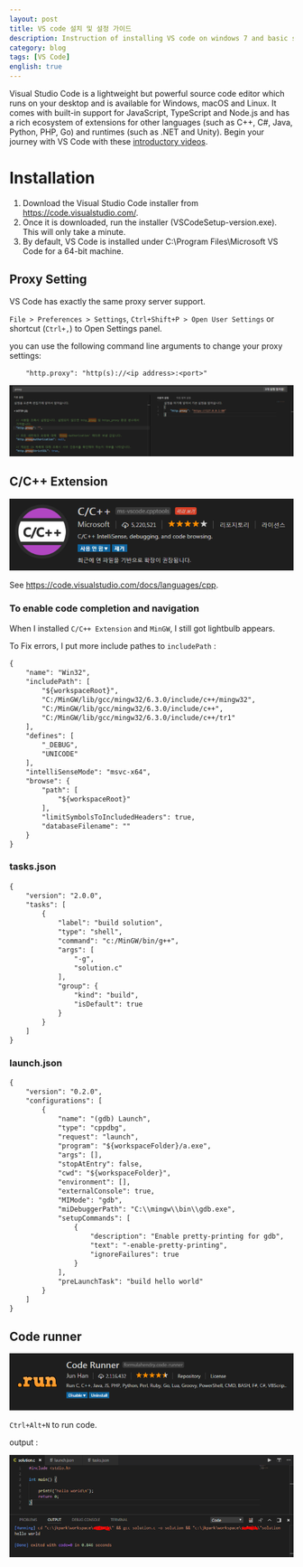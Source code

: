 ```yaml
---
layout: post
title: VS code 설치 및 설정 가이드
description: Instruction of installing VS code on windows 7 and basic settings.
category: blog
tags: [VS Code]
english: true
---
```


Visual Studio Code is a lightweight but powerful source code editor which runs on your desktop and is available for Windows, macOS and Linux. It comes with built-in support for JavaScript, TypeScript and Node.js and has a rich ecosystem of extensions for other languages (such as C++, C#, Java, Python, PHP, Go) and runtimes (such as .NET and Unity). Begin your journey with VS Code with these [introductory videos](https://code.visualstudio.com/docs/introvideos/overview).


# Installation

1. Download the Visual Studio Code installer from <https://code.visualstudio.com/>.
2. Once it is downloaded, run the installer (VSCodeSetup-version.exe). This will only take a minute.
3. By default, VS Code is installed under C:\Program Files\Microsoft VS Code for a 64-bit machine.

## Proxy Setting

VS Code has exactly the same proxy server support.

`File > Preferences > Settings`, `Ctrl+Shift+P > Open User Settings` or shortcut (`Ctrl+,`) to Open Settings panel.

you can use the following command line arguments to change your proxy settings:

```
    "http.proxy": "http(s)://<ip address>:<port>"
```

![](/images/posts/visual-studio-code/proxy-setting.PNG)




## C/C++ Extension

![](/images/posts/visual-studio-code/c-extension.png)

See <https://code.visualstudio.com/docs/languages/cpp>.


### To enable code completion and navigation

When I installed `C/C++ Extension` and `MinGW`, I still got lightbulb appears.

To Fix errors, I put more include pathes to `includePath` :
```
{
    "name": "Win32",
    "includePath": [
        "${workspaceRoot}",
        "C:/MinGW/lib/gcc/mingw32/6.3.0/include/c++/mingw32",
        "C:/MinGW/lib/gcc/mingw32/6.3.0/include/c++",
        "C:/MinGW/lib/gcc/mingw32/6.3.0/include/c++/tr1"
    ],
    "defines": [
        "_DEBUG",
        "UNICODE"
    ],
    "intelliSenseMode": "msvc-x64",
    "browse": {
        "path": [
            "${workspaceRoot}"
        ],
        "limitSymbolsToIncludedHeaders": true,
        "databaseFilename": ""
    }
}
```

### tasks.json

```
{
    "version": "2.0.0",
    "tasks": [
        {
            "label": "build solution",
            "type": "shell",
            "command": "c:/MinGW/bin/g++",
            "args": [
                "-g",
                "solution.c"
            ],
            "group": {
                "kind": "build",
                "isDefault": true
            }
        }
    ]
}
```

### launch.json
```
{
    "version": "0.2.0",
    "configurations": [
        {
            "name": "(gdb) Launch",
            "type": "cppdbg",
            "request": "launch",
            "program": "${workspaceFolder}/a.exe",
            "args": [],
            "stopAtEntry": false,
            "cwd": "${workspaceFolder}",
            "environment": [],
            "externalConsole": true,
            "MIMode": "gdb",
            "miDebuggerPath": "C:\\mingw\\bin\\gdb.exe",
            "setupCommands": [
                {
                    "description": "Enable pretty-printing for gdb",
                    "text": "-enable-pretty-printing",
                    "ignoreFailures": true
                }
            ],
            "preLaunchTask": "build hello world"
        }
    ]
}
```

## Code runner

![](/images/posts/visual-studio-code/code-runner.png)

`Ctrl+Alt+N` to run code.

output :

![output](/images/posts/visual-studio-code/output.PNG)
